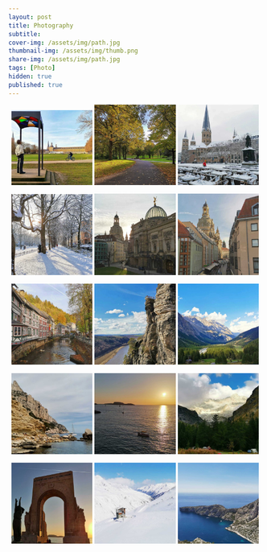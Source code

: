 ```yaml
---
layout: post
title: Photography
subtitle: 
cover-img: /assets/img/path.jpg
thumbnail-img: /assets/img/thumb.png
share-img: /assets/img/path.jpg
tags: [Photo]
hidden: true
published: true
---
```




<p align="middle">
  <img src="assets/img/photos/uni.jpg" width="32%" alt="Italian Trulli" />
  <img src="assets/img/photos/Bonn2.jpg" width="32%" alt="Italian Trulli"/> 
  <img src="assets/img/photos/Bonn3.jpg" width="32%" alt="Italian Trulli"/> 
</p>

<p align="middle">
  <img src="/assets/img/photos/Bonn1.jpg" width="32%" alt="Italian Trulli" />
  <img src="/assets/img/photos/Dresden1.jpg" width="32%" alt="Italian Trulli" />
  <img src="/assets/img/photos/Dresden2.jpg" width="32%" alt="Italian Trulli"/>
</p>

<p align="middle">
  <img src="/assets/img/photos/1.jpg" width="32%" alt="Italian Trulli" />
  <img src="/assets/img/photos/Dresden3.jpg" width="32%" alt="Italian Trulli"/> 
  <img src="/assets/img/photos/3.jpg" width="32%" alt="Italian Trulli" />
</p>

<p align="middle">
  <img src="/assets/img/photos/5.jpg" width="32%" alt="Italian Trulli" />
  <img src="/assets/img/photos/6.jpg" width="32%" alt="Italian Trulli"/> 
  <img src="/assets/img/photos/4.jpg" width="32%" alt="Italian Trulli"/> 
</p>

<p align="middle">
  <img src="/assets/img/photos/7.jpg" width="32%" alt="Italian Trulli" />
  <img src="/assets/img/photos/2.jpg" width="32%" alt="Italian Trulli"/> 
  <img src="/assets/img/photos/8.jpg" width="32%" alt="Italian Trulli"/> 
</p>
